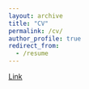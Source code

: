 ```yaml
---
layout: archive
title: "CV"
permalink: /cv/
author_profile: true
redirect_from:
  - /resume
---
```


[Link](CV_DSTEELE_10262020.pdf)

